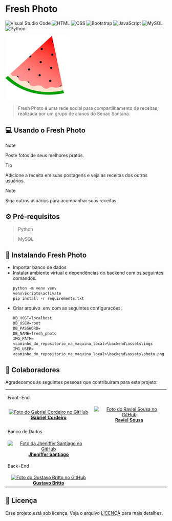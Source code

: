 # Fresh Photo

![Visual Studio Code](https://img.shields.io/badge/-Visual%20Studio%20Code-2B579A?style=for-the-badge&logo=visual-studio-code&logoColor=007ACC)
![HTML](https://img.shields.io/badge/HTML5-E34F26?style=for-the-badge&logo=html5&logoColor=white)
![CSS](https://img.shields.io/badge/CSS3-1572B6?style=for-the-badge&logo=css3&logoColor=white)
![Bootstrap](https://img.shields.io/badge/Bootstrap-563D7C?style=for-the-badge&logo=bootstrap&logoColor=white)
![JavaScript](https://img.shields.io/badge/JavaScript-F7DF1E?style=for-the-badge&logo=javascript&logoColor=black)
![MySQL](https://img.shields.io/badge/MySQL-0078D4?style=for-the-badge&logo=mysql&logoColor=EF9600)
![Python](https://img.shields.io/badge/Python-14354C?style=for-the-badge&logo=python&logoColor=white)

<img src='frontend/assets/img_logo.svg' alt='logo do Fresh Photo' width='200em'>

> Fresh Photo é uma rede social para compartilhamento de receitas, realizada por um grupo de alunos do Senac Santana.

## 💻 Usando o Fresh Photo

> [!NOTE]
> Poste fotos de seus melhores pratos.

> [!TIP]
> Adicione a receita em suas postagens e veja as receitas dos outros usuários.

> [!NOTE]
> Siga outros usuários para acompanhar suas receitas.

## ⚙️ Pré-requisitos

> Python

> MySQL

## 🚀 Instalando Fresh Photo

- Importar banco de dados
- Instalar ambiente virtual e dependências do backend com os seguintes comandos:
    ```
    python -m venv venv
    venv\Scripts\activate
    pip install -r requirements.txt
    ```
- Criar arquivo .env com as seguintes configurações:
    ```
    DB_HOST=localhost
    DB_USER=root
    DB_PASSWORD=
    DB_NAME=fresh_photo
    IMG_PATH=<caminho_do_repositorio_na_maquina_local>\backend\assets\imgs
    IMG_USER=<caminho_do_repositorio_na_maquina_local>\backend\assets\photo.png
    ```

## 🤝 Colaboradores

Agradecemos às seguintes pessoas que contribuíram para este projeto:

<table>
  <tr>
    <td colspan='5'>
      <p>Front-End</p>
    </td>
  </tr>
  <tr>
    <td align="center">
      <a href="https://github.com/GabrielFRCordeiro" title="GitHub do Gabriel Cordeiro">
        <img src="https://avatars.githubusercontent.com/u/120519526?v=4" width="100px;" alt="Foto do Gabriel Cordeiro no GitHub"/><br>
        <b>Gabriel Cordeiro</b>
      </a>
    </td>
    <td align="center">
      <a href="https://github.com/raviel-sousa" title="GitHub do Raviel Sousa">
        <img src="https://avatars.githubusercontent.com/u/174017223?v=4" width="100px;" alt="Foto do Raviel Sousa no GitHub"/><br>
        <b>Raviel Sousa</b>
      </a>
    </td>
  </tr>

  <tr>
    <td colspan='5'>
      <p>Banco de Dados</p>
    </td>
  </tr>
  <tr>
    <td align="center">
      <a href="https://github.com/JhenySantiag" title="GitHub da Jheniffer Santiago">
        <img src="https://avatars.githubusercontent.com/u/174111446?v=4" width="100px;" alt="Foto da Jheniffer Santiago no GitHub"/><br>
        <b>Jheniffer Santiago</b>
      </a>
    </td>
  </tr>

  <tr>
    <td colspan='5'>
      <p>Back-End</p>
    </td>
  </tr>
  <tr>
    <td align="center">
      <a href="https://github.com/Gustavo-Brito-Bechelli" title="GitHub do Gustavo Britto">
        <img src="https://avatars.githubusercontent.com/u/174015575?v=4" width="100px;" alt="Foto do Gustavo Britto no GitHub"/><br>
        <b>Gustavo Britto</b>
      </a>
    </td>
  </tr>

</table>

## 📝 Licença

Esse projeto está sob licença. Veja o arquivo [LICENÇA](LICENSE) para mais detalhes.
